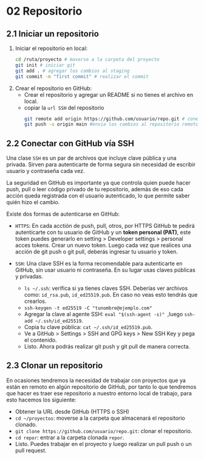 
# 02 Repositorio
## 2.1 Iniciar un repositorio 
1. Iniciar el repositorio en local:
    ```bash 
    cd /ruta/proyecto # moverse a la carpeta del proyecto
    git init # iniciar git 
    git add . # agregar los cambios al staging
    git commit -m "first commit" # realizar el commit
    ```
 2. Crear el repositorio en GitHub:
    - Crear el repositorio y agregar un README si no tienes el archivo en local.
    - copiar la `url SSH` del repositorio
        ``` bash
        git remote add origin https://github.com/usuario/repo.git # conecta el repositorio local con el remoto
        git push -u origin main #envia los cambios al repositorio remoto
        ```

## 2.2 Conectar con GitHub vía SSH
Una clase `SSH` es un par de archivos que incluye clave pública y una privada. Sirven para autenticarte de forma segura sin necesidad de escribir usuario y contraseña cada vez.

La seguridad en GitHub es importante ya que controla quien puede hacer push, pull o leer código privado de tu repositorio, además de eso cada acción queda registrada con el usuario autenticado, lo que permite saber quién hizo el cambio.

Existe dos formas de autenticarse en GitHub:
- `HTTPS`: En cada acctión de push, pull, otros, por HTTPS GitHub te pedirá autenticarte con tu usuario de GitHub y un **token personal (PAT)**, este token puedes generarlo en setting > Developer settings > personal acces tokens. Crear un nuevo token. Luego cada vez que realices una acción de git push o git pull, deberás ingresar tu usuario y token.

- `SSH`: Una clave SSH es la forma recomendable para autenticarte en GitHub, sin usar usuario ni contraseña. En su lugar usas claves públicas y privadas.
    - `ls ~/.ssh`: verifica si ya tienes claves SSH. Deberías ver archivos como: `id_rsa.pub`, `id_ed25519.pub`. En caso no veas esto tendrás que crearlos.
    - `ssh-keygen -t ed25519 -C "tunombre@ejemplo.com"`
    - Agregar la clave al agente SSH: `eval "$(ssh-agent -s)" `,luego 
`ssh-add ~/.ssh/id_ed25519`.
    - Copia tu clave pública: `cat ~/.ssh/id_ed25519.pub`.
    - Ve a GitHub > Settings > SSH and GPG keys > New SSH Key y pega el contenido.
    - Listo. Ahora podrás realizar git push y git pull de manera correcta.
  

## 2.3 Clonar un repositorio
En ocasiones tendremos la necesidad de trabajar con proyectos que ya están en remoto en algún repositorio de GitHub, por tanto lo que tendremos que hacer es traer ese repositorio a nuestro entorno local de trabajo, para esto hacemos los siguiente:
   - Obtener la URL desde GitHub (HTTPS o SSH)
   - `cd ~/proyectos`: moverse a la carpeta que almacenará el repositorio clonado.
   - `git clone https://github.com/usuario/repo.git`: clonar el repositorio.
   - `cd repor`: entrar a la carpeta clonada `repor`.
   - Listo. Puedes trabajar en el proyecto y luego realizar un pull push o un pull request.

